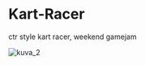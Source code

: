 # Kart-Racer
ctr style kart racer, weekend gamejam

![kuva_2](https://user-images.githubusercontent.com/28023042/179548070-5d49983a-12e2-4b40-aa7d-eb89d24c6102.png)

